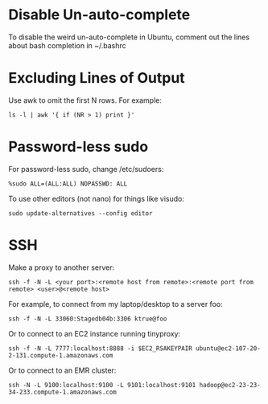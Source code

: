 Disable Un-auto-complete
====

To disable the weird un-auto-complete in Ubuntu, comment out the lines about bash completion in ~/.bashrc

Excluding Lines of Output
====

Use awk to omit the first N rows. For example:

    ls -l | awk '{ if (NR > 1) print }'

Password-less sudo
====

For password-less sudo, change /etc/sudoers:

    %sudo ALL=(ALL:ALL) NOPASSWD: ALL 

To use other editors (not nano) for things like visudo:

    sudo update-alternatives --config editor 

SSH
====

Make a proxy to another server:

    ssh -f -N -L <your port>:<remote host from remote>:<remote port from remote> <user>@<remote host> 

For example, to connect from my laptop/desktop to a server foo:

    ssh -f -N -L 33060:Stagedb04b:3306 ktrue@foo 

Or to connect to an EC2 instance running tinyproxy:

    ssh -f -N -L 7777:localhost:8888 -i $EC2_RSAKEYPAIR ubuntu@ec2-107-20-2-131.compute-1.amazonaws.com 

Or to connect to an EMR cluster:

    ssh -N -L 9100:localhost:9100 -L 9101:localhost:9101 hadoop@ec2-23-23-34-233.compute-1.amazonaws.com
